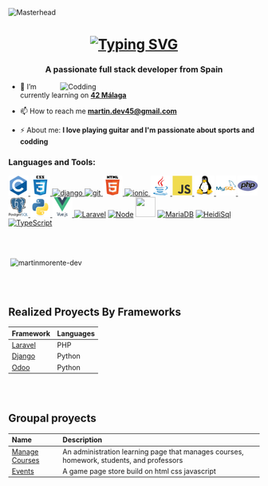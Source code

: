 
  ![Masterhead](https://hermes.dio.me/articles/cover/7c31678a-f970-4a98-8cbf-85cf053d69e1.gif)
  
  <h1 align="center">
    <a href="https://git.io/typing-svg">
      <img src="https://readme-typing-svg.demolab.com?color=006400&center=true&vCenter=true&lines=Hi+I'm+Martin+Morente+Vargas" alt="Typing SVG" width=600px>
    </a>
  </h1>
  
  
  <h3 align="center">A passionate full stack developer from Spain</h3>
  
  <img align="right" margin-right="500" alt="Codding" width="400" src="https://iili.io/HVaCwge.gif">
  
  - 🌱 I’m currently learning on **[42 Málaga](https://github.com/martinmorente-dev/42/tree/main?tab=readme-ov-file)**
  
  - 📫 How to reach me **martin.dev45@gmail.com**
  
  - ⚡ About me: **I love playing guitar and I'm passionate about sports and codding**
  
  <h3 align="left">Languages and Tools:</h3>
  <p display="flex" gap="20px"> <a href="https://www.cprogramming.com/" target="_blank" rel="noreferrer"> <img src="https://raw.githubusercontent.com/devicons/devicon/master/icons/c/c-original.svg" alt="c" width="40" height="40"/> </a> <a href="https://www.w3schools.com/css/" target="_blank" rel="noreferrer"> <img src="https://raw.githubusercontent.com/devicons/devicon/master/icons/css3/css3-original-wordmark.svg" alt="css3" width="40" height="40"/> </a> <a href="https://www.djangoproject.com/" target="_blank" rel="noreferrer"> <img src="https://cdn.worldvectorlogo.com/logos/django.svg" alt="django" width="40" height="40"/> </a> <a href="https://git-scm.com/" target="_blank" rel="noreferrer"> <img src="https://www.vectorlogo.zone/logos/git-scm/git-scm-icon.svg" alt="git" width="40" height="40"/> </a> <a href="https://www.w3.org/html/" target="_blank" rel="noreferrer"> <img src="https://raw.githubusercontent.com/devicons/devicon/master/icons/html5/html5-original-wordmark.svg" alt="html5" width="40" height="40"/> </a> <a href="https://ionicframework.com" target="_blank" rel="noreferrer"> <img src="https://upload.wikimedia.org/wikipedia/commons/d/d1/Ionic_Logo.svg" alt="ionic" width="40" height="40"/> </a> <a href="https://www.java.com" target="_blank" rel="noreferrer"> <img src="https://raw.githubusercontent.com/devicons/devicon/master/icons/java/java-original.svg" alt="java" width="40" height="40"/> </a> <a href="https://developer.mozilla.org/en-US/docs/Web/JavaScript" target="_blank" rel="noreferrer"> <img src="https://raw.githubusercontent.com/devicons/devicon/master/icons/javascript/javascript-original.svg" alt="javascript" width="40" height="40"/> </a> <a href="https://www.linux.org/" target="_blank" rel="noreferrer"> <img src="https://raw.githubusercontent.com/devicons/devicon/master/icons/linux/linux-original.svg" alt="linux" width="40" height="40"/> </a> <a href="https://www.mysql.com/" target="_blank" rel="noreferrer"> <img src="https://raw.githubusercontent.com/devicons/devicon/master/icons/mysql/mysql-original-wordmark.svg" alt="mysql" width="40" height="40"/> </a> <a href="https://www.php.net" target="_blank" rel="noreferrer"> <img src="https://raw.githubusercontent.com/devicons/devicon/master/icons/php/php-original.svg" alt="php" width="40" height="40"/> </a> <a href="https://www.postgresql.org" target="_blank" rel="noreferrer"> <img src="https://raw.githubusercontent.com/devicons/devicon/master/icons/postgresql/postgresql-original-wordmark.svg" alt="postgresql" width="40" height="40"/> </a> <a href="https://www.python.org" target="_blank" rel="noreferrer"> <img src="https://raw.githubusercontent.com/devicons/devicon/master/icons/python/python-original.svg" alt="python" width="40" height="40"/> </a> <a href="https://vuejs.org/" target="_blank" rel="noreferrer"> <img src="https://raw.githubusercontent.com/devicons/devicon/master/icons/vuejs/vuejs-original-wordmark.svg" alt="vuejs" width="40" height="40"/> </a> <a href="https://laravel.com/" target="_blank" rel="noreferrer"> <img src="https://w7.pngwing.com/pngs/719/649/png-transparent-laravel-software-framework-php-web-framework-model-view-controller-framework-angle-text-rectangle-thumbnail.png" alt="Laravel" width="40" height="40" /></a> <a href="https://nodejs.org/en/" target="_blank" rel="noreferrer"> <img src="https://miro.medium.com/v2/resize:fit:800/1*bc9pmTiyKR0WNPka2w3e0Q.png" width="40" height="40" alt="Node"/></a> 
<a href="https://www.odoo.com/es_ES" target="__blank" rel="noreferrer"> <img src="https://encrypted-tbn0.gstatic.com/images?q=tbn:ANd9GcRpyMbE_J9vqZNHdpLtZiZ_meZuI2ZHOv_phw1OVd5iGb3uguJ2a6BAUaRi2hrcWKfRcOo&usqp=CAU" width="40" height="40" /></a> <a href="https://mariadb.org/" target="__blank" rel="noreferrer"> <img src="https://www.enriquedans.com/wp-content/uploads/2013/05/MariaDB.jpg" alt="MariaDB" width="40" height="40"/></a> 
  <a href="https://www.heidisql.com/" target="__blank" rel="noreferrer"> <img src="https://upload.wikimedia.org/wikipedia/commons/3/32/HeidiSQL_logo_image.png" width="40" alt="HeidiSql" height="40"/></a> <a href="https://www.typescriptlang.org/" target="__blank"> <img src="https://encrypted-tbn0.gstatic.com/images?q=tbn:ANd9GcRN1NAnlhSMbhwPtdLoWbm4WkAQu5qpPH_Hzw&s" alt="TypeScript" width="40" height="40"/></a>
   </p>
  <br><br>
  <p>&nbsp;<img align="center" src="https://github-readme-stats.vercel.app/api?username=martinmorente-dev&show_icons=true&locale=en" alt="martinmorente-dev" /></p>
  
  <br><br>
  ## Realized Proyects By Frameworks
  
| Framework     | Languages         |
| ------------- | ----------------- |
| [Laravel](https://github.com/martinmorente-dev/Laravel) | PHP             |
| [Django](https://github.com/martinmorente-dev/Django)    | Python           |
| [Odoo]()      | Python              |

 <br><br>
  ## Groupal proyects
  
| Name       | Description    | 
| :----            | :---|
| [Manage Courses](https://github.com/martinmorente-dev/Manage_Curses) | An administration learning page that manages courses, homework, students, and professors |
|[Events](https://github.com/CoralJG/DISENO_INTERFACES_EVENTOS) | A game page store build on html css javascript

